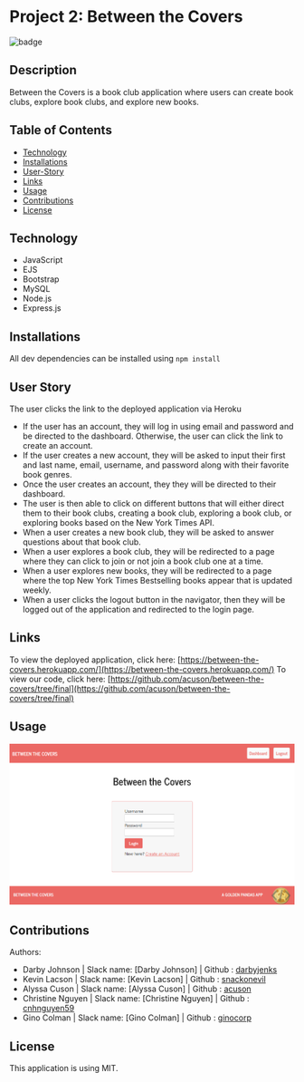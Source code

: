 # Project 2: Between the Covers

![badge](https://img.shields.io/static/v1?label=license&message=MIT&color=blue)

## Description

Between the Covers is a book club application where users can create book clubs, explore book clubs, and explore new books.

## Table of Contents

-   [Technology](#technology)
-   [Installations](#installations)
-   [User-Story](#user-story)
-   [Links](#links)
-   [Usage](#usage)
-   [Contributions](#contributions)
-   [License](#license)

## Technology

-   JavaScript
-   EJS
-   Bootstrap
-   MySQL
-   Node.js
-   Express.js

## Installations

All dev dependencies can be installed using `npm install`

## User Story

The user clicks the link to the deployed application via Heroku

-   If the user has an account, they will log in using email and password and be directed to the dashboard. Otherwise, the user can click the link to create an account.
-   If the user creates a new account, they will be asked to input their first and last name, email, username, and password along with their favorite book genres.
-   Once the user creates an account, they they will be directed to their dashboard.
-   The user is then able to click on different buttons that will either direct them to their book clubs, creating a book club, exploring a book club, or exploring books based on the New York Times API.
-   When a user creates a new book club, they will be asked to answer questions about that book club.
-   When a user explores a book club, they will be redirected to a page where they can click to join or not join a book club one at a time.
-   When a user explores new books, they will be redirected to a page where the top New York Times Bestselling books appear that is updated weekly.
-   When a user clicks the logout button in the navigator, then they will be logged out of the application and redirected to the login page.

## Links

To view the deployed application, click here: [https://between-the-covers.herokuapp.com/](https://between-the-covers.herokuapp.com/)
To view our code, click here: [https://github.com/acuson/between-the-covers/tree/final](https://github.com/acuson/between-the-covers/tree/final)

## Usage

![screenshot](./public/images/btc-screenshot.PNG)

## Contributions

Authors:

-   Darby Johnson | Slack name: [Darby Johnson] | Github : [darbyjenks](https://github.com/darbyjenks)
-   Kevin Lacson | Slack name: [Kevin Lacson] | Github : [snackonevil](https://github.com/snackonevil)
-   Alyssa Cuson | Slack name: [Alyssa Cuson] | Github : [acuson](https://github.com/acuson)
-   Christine Nguyen | Slack name: [Christine Nguyen] | Github : [cnhnguyen59](https://github.com/cnhnguyen59)
-   Gino Colman | Slack name: [Gino Colman] | Github : [ginocorp](https://github.com/ginocorp)

## License

This application is using MIT.
